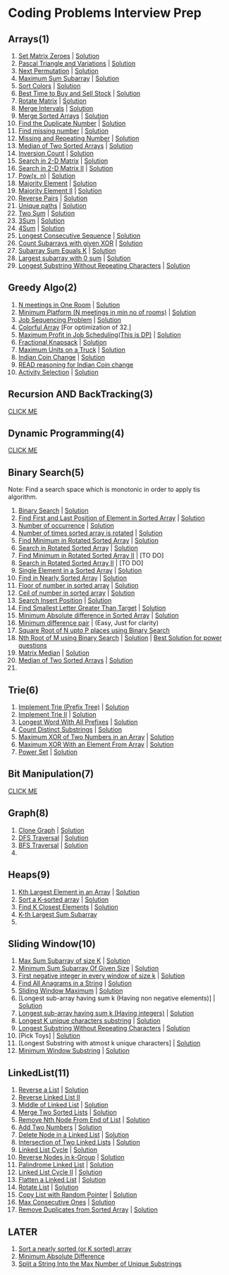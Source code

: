 # Coding Problems Interview Prep

## Arrays(1)
1. [Set Matrix Zeroes](https://leetcode.com/problems/set-matrix-zeroes/) | [Solution](https://leetcode.com/problems/set-matrix-zeroes/discuss/1755764/C%2B%2B-or-All-Possible-Solutions)
2. [Pascal Triangle and Variations](https://leetcode.com/problems/pascals-triangle/) | [Solution](https://leetcode.com/problems/pascals-triangle/discuss/1756054/C%2B%2B-or-All-possible-solutions)
3. [Next Permutation](https://leetcode.com/problems/next-permutation/) | [Solution](https://leetcode.com/problems/next-permutation/discuss/1756230/C%2B%2B-or-All-possible-Solutions)
4. [Maximum Sum Subarray](https://leetcode.com/problems/maximum-subarray/) | [Solution](https://leetcode.com/problems/maximum-subarray/discuss/1757161/C%2B%2B-or-All-possible-solutions)
5. [Sort Colors](https://leetcode.com/problems/sort-colors/) | [Solution](https://leetcode.com/problems/sort-colors/discuss/1757466/C%2B%2B-or-All-possible-solutions)
6. [Best Time to Buy and Sell Stock](https://leetcode.com/problems/best-time-to-buy-and-sell-stock/) | [Solution](https://leetcode.com/problems/best-time-to-buy-and-sell-stock/discuss/1757585/C%2B%2B-or-All-possible-Solutions)
7. [Rotate Matrix](https://leetcode.com/problems/rotate-image/) | [Solution](https://leetcode.com/problems/rotate-image/discuss/1757785/C%2B%2B-or-All-possible-Solutions)
8. [Merge Intervals](https://leetcode.com/problems/merge-intervals/) | [Solution](https://leetcode.com/problems/merge-intervals/discuss/1758336/C%2B%2B-or-All-possible-Solutions)
9. [Merge Sorted Arrays](https://leetcode.com/problems/merge-sorted-array/) | [Solution](https://leetcode.com/problems/merge-sorted-array/discuss/1759690/C%2B%2B-or-All-neat-Solutions)
10. [Find the Duplicate Number](https://leetcode.com/problems/find-the-duplicate-number/) | [Solution](https://leetcode.com/problems/find-the-duplicate-number/discuss/1759973/C%2B%2B-or-All-Neat-Solutions)
11. [Find missing number](https://leetcode.com/problems/missing-number/) | [Solution](https://leetcode.com/problems/missing-number/discuss/1760645/C%2B%2B-or-All-Neat-Solutions)
12. [Missing and Repeating Number](https://practice.geeksforgeeks.org/problems/find-missing-and-repeating2512/1/#) | [Solution](#)
13. [Median of Two Sorted Arrays](https://leetcode.com/problems/median-of-two-sorted-arrays/) | [Solution](https://leetcode.com/problems/median-of-two-sorted-arrays/discuss/1761280/C%2B%2B-or-All-Neat-Solutions)
14. [Inversion Count](https://www.codingninjas.com/codestudio/problems/count-inversions_615?leftPanelTab=0) | [Solution](#)
15. [Search in 2-D Matrix](https://leetcode.com/problems/search-a-2d-matrix/) | [Solution](https://leetcode.com/problems/search-a-2d-matrix/discuss/1763472/C%2B%2B-or-All-possible-Solutions)
16. [Search in 2-D Matrix II](https://leetcode.com/problems/search-a-2d-matrix-ii/) | [Solution](https://leetcode.com/problems/search-a-2d-matrix-ii/discuss/1763485/C%2B%2B-or-All-possible-Soultions)
17. [Pow(x, n)](https://leetcode.com/problems/powx-n/) | [Solution](https://leetcode.com/problems/powx-n/discuss/1763747/C%2B%2B-or-All-Neat-Solutions)
18. [Majority Element](https://leetcode.com/problems/majority-element/) | [Solution](https://leetcode.com/problems/majority-element/discuss/1763917/C%2B%2B-or-All-Neat-Solutions)
19. [Majority Element II](https://leetcode.com/problems/majority-element-ii/) | [Solution](https://leetcode.com/problems/majority-element-ii/discuss/1764537/C%2B%2B-or-All-Neat-Solutions)
20. [Reverse Pairs](https://leetcode.com/problems/reverse-pairs/) | [Solution](https://leetcode.com/problems/reverse-pairs/discuss/1764689/C%2B%2B-or-All-Neat-Solutions)
21. [Unique paths](https://leetcode.com/problems/unique-paths/) | [Solution](https://leetcode.com/problems/unique-paths/discuss/1733841/C%2B%2B-or-All-possible-solutions)
22. [Two Sum](https://leetcode.com/problems/two-sum/) | [Solution](https://leetcode.com/problems/two-sum/discuss/1765137/C%2B%2B-or-All-possible-Solutions)
23. [3Sum](https://leetcode.com/problems/3sum/) | [Solution](https://leetcode.com/problems/3sum/discuss/1765976/C%2B%2B-or-Neat-Solution)
24. [4Sum](https://leetcode.com/problems/4sum/) | [Solution](https://leetcode.com/problems/4sum/discuss/1766087/C%2B%2B-or-Neat-Solution)
25. [Longest Consecutive Sequence](https://leetcode.com/problems/longest-consecutive-sequence/) | [Solution](https://leetcode.com/problems/longest-consecutive-sequence/discuss/1767273/C%2B%2B-or-Some-Neat-Solutions)
26. [Count Subarrays with given XOR](https://www.interviewbit.com/problems/subarray-with-given-xor/) | [Solution](#)
27. [Subarray Sum Equals K](https://leetcode.com/problems/subarray-sum-equals-k/) | [Solution](https://leetcode.com/problems/subarray-sum-equals-k/discuss/1769617/C%2B%2B-or-All-Neat-Solutions)
28. [Largest subarray with 0 sum](https://practice.geeksforgeeks.org/problems/largest-subarray-with-0-sum/1#) | [Solution](#)
29. [Longest Substring Without Repeating Characters](https://leetcode.com/problems/longest-substring-without-repeating-characters/) | [Solution](https://leetcode.com/problems/longest-substring-without-repeating-characters/discuss/1770062/C%2B%2B-or-Neat-Solutions)

## Greedy Algo(2)
1. [N meetings in One Room](https://practice.geeksforgeeks.org/problems/n-meetings-in-one-room-1587115620/1#) | [Solution](#)
2. [Minimum Platform (N meetings in min no of rooms)](https://practice.geeksforgeeks.org/problems/minimum-platforms-1587115620/1#) | [Solution](#)
3. [Job Sequencing Problem](https://practice.geeksforgeeks.org/problems/job-sequencing-problem-1587115620/1#) | [Solution](#)
4. [Colorful Array](https://www.spoj.com/problems/CLFLARR/) [For optimization of 32.]
5. [Maximum Profit in Job Scheduling(This is DP)](https://leetcode.com/problems/maximum-profit-in-job-scheduling/) | [Solution](https://leetcode.com/problems/maximum-profit-in-job-scheduling/discuss/1772535/C%2B%2B-or-Neat-Solution)
6. [Fractional Knapsack](https://practice.geeksforgeeks.org/problems/fractional-knapsack-1587115620/1#) | [Solution](#)
7. [Maximum Units on a Truck](https://leetcode.com/problems/maximum-units-on-a-truck/) | [Solution](https://leetcode.com/problems/maximum-units-on-a-truck/discuss/1772899/C%2B%2B-or-All-Possible-Solutions)
8. [Indian Coin Change](https://www.codingninjas.com/codestudio/problems/975277) | [Solution](#)
9. [READ reasoning for Indian Coin change](https://stackoverflow.com/questions/13557979/why-does-the-greedy-coin-change-algorithm-not-work-for-some-coin-sets?rq=1)
10. [Activity Selection](https://www.codingninjas.com/codestudio/problems/1062712) | [Solution](#)

## Recursion AND BackTracking(3)

[CLICK ME](https://github.com/asksaurabh/Leetcode_Prep/tree/main/03_Recursion_And_BackTracking)

## Dynamic Programming(4)

[CLICK ME](https://github.com/asksaurabh/Leetcode_Prep/tree/main/02_Dynamic_programm)

## Binary Search(5)
Note: Find a search space which is monotonic in order to apply tis algorithm.

1. [Binary Search](https://leetcode.com/problems/binary-search/) | [Solution](https://leetcode.com/problems/binary-search/discuss/1782878/C%2B%2B-or-All-Possible-Solutions)
2. [Find First and Last Position of Element in Sorted Array](https://leetcode.com/problems/find-first-and-last-position-of-element-in-sorted-array/) | [Solution](https://leetcode.com/problems/find-first-and-last-position-of-element-in-sorted-array/discuss/1783896/C%2B%2B-or-Easy-Solution)
3. [Number of occurrence](https://practice.geeksforgeeks.org/problems/number-of-occurrence2259/1/) | [Solution](#)
4. [Number of times sorted array is rotated](https://practice.geeksforgeeks.org/problems/rotation4723/1/#) | [Solution](#)
5. [Find Minimum in Rotated Sorted Array](https://leetcode.com/problems/find-minimum-in-rotated-sorted-array/) | [Solution](https://leetcode.com/problems/find-minimum-in-rotated-sorted-array/discuss/1784005/C%2B%2B-or-Binary-Search)
6. [Search in Rotated Sorted Array](https://leetcode.com/problems/search-in-rotated-sorted-array/) | [Solution](https://leetcode.com/problems/search-in-rotated-sorted-array/discuss/1785348/C%2B%2B-or-Neat-Solution)
7. [Find Minimum in Rotated Sorted Array II](https://leetcode.com/problems/find-minimum-in-rotated-sorted-array-ii/) | [TO DO]
8. [Search in Rotated Sorted Array II](https://leetcode.com/problems/search-in-rotated-sorted-array-ii/) | [TO DO]
9. [Single Element in a Sorted Array](https://leetcode.com/problems/single-element-in-a-sorted-array/) | [Solution](https://leetcode.com/problems/single-element-in-a-sorted-array/discuss/1785751/C%2B%2B-or-All-possible-Solutions)
10. [Find in Nearly Sorted Array](https://www.geeksforgeeks.org/search-almost-sorted-array/) | [Solution](#)
11. [Floor of number in sorted array](https://www.codingninjas.com/codestudio/problems/find-floor-value_920447) | [Solution](#)
12. [Ceil of number in sorted array](https://www.codingninjas.com/codestudio/problems/ceiling-in-a-sorted-array_1825401) | [Solution](#)
13. [Search Insert Position](https://leetcode.com/problems/search-insert-position/) | [Solution](https://leetcode.com/problems/search-insert-position/discuss/1785835/C%2B%2B-or-Easy-but-observation-useful-in-other-questions)
14. [Find Smallest Letter Greater Than Target](https://leetcode.com/problems/find-smallest-letter-greater-than-target/) | [Solution](https://leetcode.com/problems/find-smallest-letter-greater-than-target/discuss/1786118/C%2B%2B-or-Easy-but-can-be-tricky-sometimes)
15. [Minimum Absolute difference in Sorted Array](https://www.callicoder.com/minimum-difference-element-in-sorted-array/) | [Solution](#)
16. [Minimum difference pair](https://practice.geeksforgeeks.org/problems/minimum-difference-pair5444/1/#) | (Easy, Just for clarity)
17. [Square Root of N upto P places using Binary Search](#)
18. [Nth Root of M using Binary Search](https://www.codingninjas.com/codestudio/problems/1062679) | [Solution](#) | [Best Solution for power questions](https://leetcode.com/problems/powx-n/discuss/1763747/C%2B%2B-or-All-Neat-Solutions)
19. [Matrix Median](https://www.codingninjas.com/codestudio/problems/873378) | [Solution](#)
20. [Median of Two Sorted Arrays](https://leetcode.com/problems/median-of-two-sorted-arrays/) | [Solution](https://leetcode.com/problems/median-of-two-sorted-arrays/discuss/1761280/C%2B%2B-or-All-Neat-Solutions)
21. 

## Trie(6)
1. [Implement Trie (Prefix Tree)](https://leetcode.com/problems/implement-trie-prefix-tree/) | [Solution](https://leetcode.com/problems/implement-trie-prefix-tree/discuss/1788976/C%2B%2B-or-Modular-Code)
2. [Implement Trie II](https://www.codingninjas.com/codestudio/problems/implement-trie_1387095) | [Solution](#)
3. [Longest Word With All Prefixes](https://www.codingninjas.com/codestudio/problems/complete-string_2687860) | [Solution](#)
4. [Count Distinct Substrings](https://www.codingninjas.com/codestudio/problems/count-distinct-substrings_985292) | [Solution](#)
5. [Maximum XOR of Two Numbers in an Array](https://leetcode.com/problems/maximum-xor-of-two-numbers-in-an-array/) | [Solution](https://leetcode.com/problems/maximum-xor-of-two-numbers-in-an-array/discuss/1790679/C%2B%2B-or-All-possible-solutions)
6. [Maximum XOR With an Element From Array](https://leetcode.com/problems/maximum-xor-with-an-element-from-array/) | [Solution](https://leetcode.com/problems/maximum-xor-with-an-element-from-array/discuss/1790835/C%2B%2B-or-Implementation-Mostly.-(Trie))
7. [Power Set](https://practice.geeksforgeeks.org/problems/power-set4302/1#) | [Solution](#)

## Bit Manipulation(7)

[CLICK ME](https://github.com/asksaurabh/Leetcode_Prep/tree/main/01_Bit_Manipulation)

## Graph(8)
1. [Clone Graph](https://leetcode.com/problems/clone-graph/) | [Solution](https://leetcode.com/problems/clone-graph/discuss/1796518/C%2B%2B-or-All-possible-solutions)
2. [DFS Traversal](https://www.codingninjas.com/codestudio/problems/dfs-traversal_630462) | [Solution](#)
3. [BFS Traversal](https://www.codingninjas.com/codestudio/problems/bfs-in-graph_973002) | [Solution](#)
4. 

## Heaps(9)
1. [Kth Largest Element in an Array](https://leetcode.com/problems/kth-largest-element-in-an-array/) | [Solution](https://leetcode.com/problems/kth-largest-element-in-an-array/discuss/1806856/C%2B%2B-or-All-possible-Solutions)
2. [Sort a K-sorted array](https://www.geeksforgeeks.org/nearly-sorted-algorithm/) | [Solution](#)
3. [Find K Closest Elements](https://leetcode.com/problems/find-k-closest-elements/) | [Solution](https://leetcode.com/problems/find-k-closest-elements/discuss/1807387/C%2B%2B-or-All-possible-Solutions)
4.  [K-th Largest Sum Subarray](https://www.codingninjas.com/codestudio/problems/k-th-largest-sum-contiguous-subarray_920398?leftPanelTab=0)
5. 

## Sliding Window(10)
1. [Max Sum Subarray of size K](https://practice.geeksforgeeks.org/problems/max-sum-subarray-of-size-k5313/1#) | [Solution](#)
2. [Minimum Sum Subarray Of Given Size](https://www.codingninjas.com/codestudio/problems/find-minimum-sum-subarray-of-given-size_873368?leftPanelTab=0) | [Solution](#)
3. [First negative integer in every window of size k](https://practice.geeksforgeeks.org/problems/first-negative-integer-in-every-window-of-size-k3345/1/#) | [Solution](#)
4. [Find All Anagrams in a String](https://leetcode.com/problems/find-all-anagrams-in-a-string/) | [Solution](https://leetcode.com/problems/find-all-anagrams-in-a-string/discuss/1810049/C%2B%2B-or-All-possible-Solutions)
5. [Sliding Window Maximum](https://leetcode.com/problems/sliding-window-maximum/) | [Solution](https://leetcode.com/problems/sliding-window-maximum/discuss/1810181/C%2B%2B-or-All-possible-Solutions)
6. [Longest sub-array having sum k (Having non negative elements)] | [Solution](#)
7. [Longest sub-array having sum k (Having integers)](https://practice.geeksforgeeks.org/problems/longest-sub-array-with-sum-k0809/1) | [Solution](#)
8. [Longest K unique characters substring](https://practice.geeksforgeeks.org/problems/longest-k-unique-characters-substring0853/1/#) | [Solution](#)
9. [Longest Substring Without Repeating Characters](https://leetcode.com/problems/longest-substring-without-repeating-characters/) | [Solution](https://leetcode.com/problems/longest-substring-without-repeating-characters/discuss/1770062/C%2B%2B-or-Neat-Solutions)
10. [Pick Toys] | [Solution](#)
11. [Longest Substring with atmost k unique characters] | [Solution](#)
12. [Minimum Window Substring](https://leetcode.com/problems/minimum-window-substring/) | [Solution](https://leetcode.com/problems/minimum-window-substring/discuss/1812844/C%2B%2B-or-Hard)

## LinkedList(11)

1. [Reverse a List](https://leetcode.com/problems/reverse-linked-list/) | [Solution](https://leetcode.com/problems/reverse-linked-list/discuss/1657887/C%2B%2B-or-All-possible-solutions)
2. [Reverse Linked List II](https://leetcode.com/problems/reverse-linked-list-ii/)
3. [Middle of Linked List](https://leetcode.com/problems/middle-of-the-linked-list/) | [Solution](https://leetcode.com/problems/middle-of-the-linked-list/discuss/1657855/C%2B%2B-All-solutions)
4. [Merge Two Sorted Lists](https://leetcode.com/problems/merge-two-sorted-lists/) | [Solution](https://leetcode.com/problems/merge-two-sorted-lists/discuss/1657917/C%2B%2B-or-All-possible-solutions)
5. [Remove Nth Node From End of List](https://leetcode.com/problems/remove-nth-node-from-end-of-list/) | [Solution](https://leetcode.com/problems/remove-nth-node-from-end-of-list/discuss/1662218/C%2B%2B-or-Easy-solution)
6. [Add Two Numbers](https://leetcode.com/problems/add-two-numbers/) | [Solution](https://leetcode.com/problems/add-two-numbers/discuss/1662189/C%2B%2B-or-Better-than-given-solution)
7. [Delete Node in a Linked List](https://leetcode.com/problems/delete-node-in-a-linked-list/) | [Solution](https://leetcode.com/problems/delete-node-in-a-linked-list/discuss/1657877/C%2B%2B-or-easy)
8. [Intersection of Two Linked Lists](https://leetcode.com/problems/intersection-of-two-linked-lists/) | [Solution](https://leetcode.com/problems/intersection-of-two-linked-lists/discuss/1657986/C%2B%2B-or-All-solutions)
9. [Linked List Cycle](https://leetcode.com/problems/linked-list-cycle/) | [Solution](https://leetcode.com/problems/linked-list-cycle/discuss/1658444/C%2B%2B-or-With-Explanation)
10. [Reverse Nodes in k-Group](https://leetcode.com/problems/reverse-nodes-in-k-group/) | [Solution](https://leetcode.com/problems/reverse-nodes-in-k-group/discuss/1816159/C%2B%2B-or-All-possible-Solutions)
11. [Palindrome Linked List](https://leetcode.com/problems/palindrome-linked-list/) | [Solution](https://leetcode.com/problems/palindrome-linked-list/discuss/1658420/C%2B%2B-or-All-solutions)
12. [Linked List Cycle II](https://leetcode.com/problems/linked-list-cycle-ii/) | [Solution](https://leetcode.com/problems/linked-list-cycle-ii/discuss/1816275/C%2B%2B-or-All-possible-Solution)
13. [Flatten a Linked List](https://practice.geeksforgeeks.org/problems/flattening-a-linked-list/1#) | [Solution](#)
14. [Rotate List](https://leetcode.com/problems/rotate-list/) | [Solution](https://leetcode.com/problems/rotate-list/discuss/1817918/C%2B%2B-or-All-possible-Solutions)
15. [Copy List with Random Pointer](https://leetcode.com/problems/copy-list-with-random-pointer/) | [Solution](https://leetcode.com/problems/copy-list-with-random-pointer/discuss/1818124/C%2B%2B-or-All-possible-Solutions)
16. [Max Consecutive Ones](https://leetcode.com/problems/max-consecutive-ones/) | [Solution](https://leetcode.com/problems/max-consecutive-ones/discuss/1818418/C%2B%2B-or-All-possible-Solutions)
17. [Remove Duplicates from Sorted Array](https://leetcode.com/problems/remove-duplicates-from-sorted-array/) | [Solution](https://leetcode.com/problems/remove-duplicates-from-sorted-array/discuss/1818390/C%2B%2B-or-All-possible-Solutions)

## LATER
1. [Sort a nearly sorted (or K sorted) array](https://www.geeksforgeeks.org/nearly-sorted-algorithm/)
2. [Minimum Absolute Difference](https://leetcode.com/problems/minimum-absolute-difference/)
3. [Split a String Into the Max Number of Unique Substrings](https://leetcode.com/problems/split-a-string-into-the-max-number-of-unique-substrings/)

